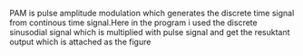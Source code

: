 PAM is pulse amplitude modulation which generates the discrete time signal from continous time signal.Here in the program i used the discrete sinusodial signal which is multiplied with pulse signal and get the
resuktant output which is attached as the figure

